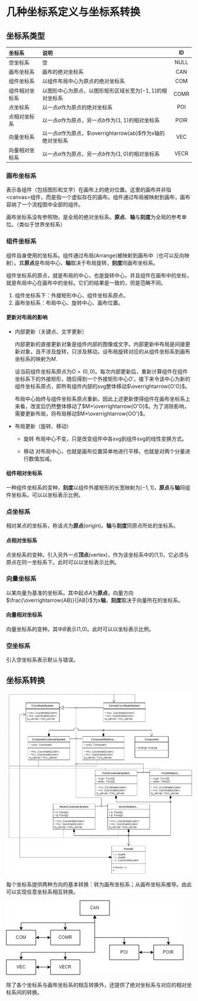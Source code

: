 # 几种坐标系定义与坐标系转换

## 坐标系类型

|坐标系|说明|ID|
|:-|:-|:-:|
|空坐标系|空|NULL|
|画布坐标系|画布的绝对坐标系|CAN|
|组件坐标系|以组件布局中心为原点的绝对坐标系|COM|
|组件相对坐标系|以图形中心为原点，以图形矩形区域长宽为$[-1,1]$的相对坐标系|COMR|
|点坐标系|以一点$a$作为原点的绝对坐标系|POI|
|点相对坐标系|以一点$a$作为原点，另一点$b$作为$(1,1)$的相对坐标系|POIR|
|向量坐标系|以一点$a$作为原点，$\overrightarrow{ab}$作为x轴的绝对坐标系|VEC|
|向量相对坐标系|以一点$a$作为原点，另一点$b$作为$(1,0)$的相对坐标系|VECR|

### 画布坐标系

表示各组件（包括图形和文字）在画布上的绝对位置。这里的画布并非指<canvas\>组件，而是指一个虚拟存在的画布。组件通过布局被映射到画布，画布容纳了一个流程图中全部的组件。

画布坐标系没有参照物，是全局的绝对坐标系。**原点**、**轴**与**刻度**为全局的参考单位。（类似于世界坐标系）

### 组件坐标系

组件自身使用的坐标系。组件通过布局(Arrange)被映射到画布中（也可以反向映射）。其**原点**是布局中心，**轴**取决于布局旋转，**刻度**同画布坐标系。

组件坐标系的原点，就是布局的中心，也是旋转中心。并且组件在画布中的坐标，就是布局中心在画布中的坐标。它们的结果是一致的，但是范畴不同。

1. 组件坐标系下：外接矩形中心、组件坐标系原点。
2. 画布坐标系：布局中心、旋转中心、画布位置。

#### 更新对布局的影响

- 内部更新（关键点、文字更新）
	
	内部更新的直接更新对象是组件内部的图像或文字。内部更新中布局是间接更新对象，且不涉及旋转，只涉及移动。设布局旋转对应的从组件坐标系到画布坐标系的映射为$M$.
	
	设当前组件坐标系原点为$O=(0,0)$。每次内部更新后，重新计算组件在组件坐标系下的外接矩形，随后得到一个外接矩形中心$O'$。接下来令该中心为新的组件坐标系原点，即所有组件内部的svg整体移动$\overrightarrow{O'O}$。

	布局中心始终与组件坐标系原点重新。因此上述更新使得组件在画布坐标系上来看，改变后仍然整体移动了$M×\overrightarrow{O'O}$。为了消除影响，需要更新布局，将布局移动$M×\overrightarrow{OO'}$。

- 布局更新（旋转、移动）

	- 旋转
		布局中心不变，只是改变组件中各svg到组件svg的线性变换方式。
		
	- 移动
		对布局中心，也就是画布位置简单地进行平移。也就是对两个分量进行数值加减。

#### 组件相对坐标系

一种组件坐标系的变种，**刻度**以组件外接矩形的长宽映射为$[-1,1]$，**原点**与**轴**同组件坐标系。可以以坐标表示比例。

### 点坐标系

相对某点的坐标系，称该点为**原点**(origin)。**轴**与**刻度**同原点所处的坐标系。

#### 点相对坐标系

点坐标系的变种。引入另外一点**顶点**(vertex)，作为该坐标系中的(1,1)，它必须与原点在同一坐标系下。此时可以以坐标表示比例。

### 向量坐标系

以某向量为基准的坐标系。其中起点$A$为**原点**，向量方向$\frac{\overrightarrow{AB}}{|AB|}$为x**轴**，**刻度**取决于向量所在的坐标系。

#### 向量相对坐标系

向量坐标系的变种。其中$B$表示(1,0)。此时可以以坐标表示比例。

### 空坐标系

引入空坐标系表示默认与错误。

## 坐标系转换

![](../../.img/UML-coordinate-system.png)

每个坐标系提供两种方向的基本转换：转为画布坐标系；从画布坐标系推导。由此可以实现任意坐标系相互转换。

![](../../.img/coordinate-system-conversion.png)

除了各个坐标系与画布坐标系的相互转换外，还提供了绝对坐标系与对应的相对坐标系间的转换。